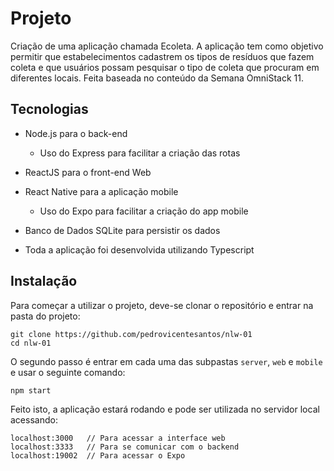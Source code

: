 # Projeto

Criação de uma aplicação chamada Ecoleta. A aplicação tem como objetivo permitir que estabelecimentos cadastrem os tipos de resíduos que fazem coleta e que usuários possam pesquisar o tipo de coleta que procuram em diferentes locais. 
Feita baseada no conteúdo da Semana OmniStack 11.

## Tecnologias

- Node.js para o back-end
  * Uso do Express para facilitar a criação das rotas
- ReactJS para o front-end Web 
- React Native para a aplicação mobile
  * Uso do Expo para facilitar a criação do app mobile
- Banco de Dados SQLite para persistir os dados

- Toda a aplicação foi desenvolvida utilizando Typescript

## Instalação

Para começar a utilizar o projeto, deve-se clonar o repositório e entrar na pasta do projeto:

```
git clone https://github.com/pedrovicentesantos/nlw-01
cd nlw-01
```

O segundo passo é entrar em cada uma das subpastas `server`, `web` e `mobile` e usar o seguinte comando:

```
npm start
```

Feito isto, a aplicação estará rodando e pode ser utilizada no servidor local acessando:

```
localhost:3000   // Para acessar a interface web
localhost:3333   // Para se comunicar com o backend
localhost:19002  // Para acessar o Expo
```